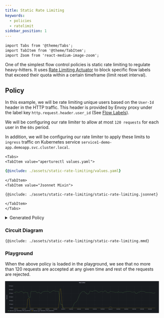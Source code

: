 ```yaml
---
title: Static Rate Limiting
keywords:
  - policies
  - ratelimit
sidebar_position: 1
---
```


```mdx-code-block
import Tabs from '@theme/Tabs';
import TabItem from '@theme/TabItem';
import Zoom from 'react-medium-image-zoom';
```

One of the simplest flow control policies is static rate limiting to regulate
heavy-hitters. It uses
[Rate Limiting Actuator](/concepts/integrations/flow-control/components/rate-limiter.md)
to block specific flow labels that exceed their quota within a certain timeframe
(limit reset interval).

## Policy

In this example, we will be rate limiting unique users based on the `User-Id`
header in the HTTP traffic. This header is provided by Envoy proxy under the
label key `http.request.header.user_id` (See
[Flow Labels](/concepts/integrations/flow-control/flow-label.md)).

We will be configuring our rate limiter to allow at most `120 requests` for each
user in the `60s` period.

In addition, we will be configuring our rate limiter to apply these limits to
`ingress` traffic on Kubernetes service
`service1-demo-app.demoapp.svc.cluster.local`.

```mdx-code-block
<Tabs>
<TabItem value="aperturectl values.yaml">
```

```yaml
{@include: ./assets/static-rate-limiting/values.yaml}
```

```mdx-code-block
</TabItem>
<TabItem value="Jsonnet Mixin">
```

```jsonnet
{@include: ./assets/static-rate-limiting/static-rate-limiting.jsonnet}
```

```mdx-code-block
</TabItem>
</Tabs>

```

<details><summary>Generated Policy</summary>
<p>

```yaml
{@include: ./assets/static-rate-limiting/static-rate-limiting.yaml}
```

</p>
</details>

### Circuit Diagram

```mermaid
{@include: ./assets/static-rate-limiting/static-rate-limiting.mmd}
```

### Playground

When the above policy is loaded in the playground, we see that no more than 120
requests are accepted at any given time and rest of the requests are rejected.

<Zoom>

![Static Rate Limiting](./assets/static-rate-limiting/static-rate-limiting-demo.png)

</Zoom>
